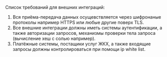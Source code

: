 Список требований для внешних интеграций:
1. Вся приёма-передача данных осущевствляется через шифронаные протоколы например HTTPS или любые другие поверх TLS.
2. Все внешние интеграции должны иметь системы аутентификации, а также авторизации запросов, механизмы проверки тела запроса (вычисление хеш с солью например).
3. Платёжные системы, постащики услуг ЖКХ, а также входящие запросы должны контролироваться при помощи ip white list.
